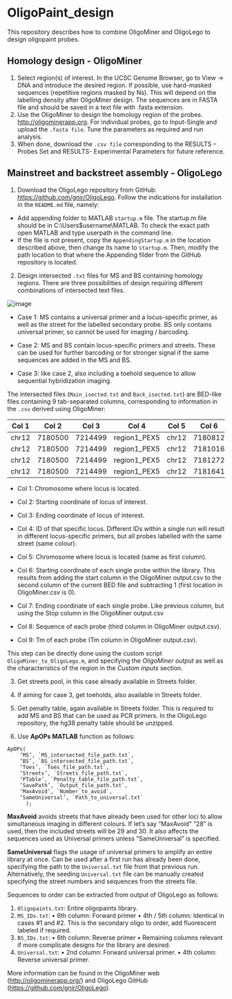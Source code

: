 # OligoPaint_design
This repository describes how to combine OligoMiner and OligoLego to design oligopaint probes.

## Homology design - OligoMiner
1. Select region(s) of interest. In the UCSC Genome Browser, go to View -> DNA and introduce the desired region. If possible, use hard-masked sequences (repetitive regions masked by Ns). This will depend on the labelling density after OligoMiner design. The sequences are in FASTA file and should be saved in a text file with .fasta extension.
2. Use the OligoMiner to design the homology region of the probes. http://oligominerapp.org. For individual probes, go to Input-Single and upload the `.fasta file`. Tune the parameters as required and run analysis.
3. When done, download the `.csv file` corresponding to the RESULTS – Probes Set and RESULTS- Experimental Parameters for future reference.

## Mainstreet and backstreet assembly - OligoLego
1. Download the OligoLego repository from GitHub: https://github.com/gnir/OligoLego. Follow the indications for installation in the `README.md` file, namely:
- Add appending folder to MATLAB `startup.m` file. The startup.m file should be in C:\Users\$username\MATLAB. To check the exact path open MATLAB and type userpath in the command line.
- If the file is not present, copy the `AppendingStartup.m` in the location described above, then change its name to `startup.m`. Then, modify the path location to that where the Appending filder from the GitHub repository is located.

2. Design intersected `.txt` files for MS and BS containing homology regions. There are three possibilities of design requiring different combinations of intersected text files.

![image](https://github.com/CosmaLab/OligoPaint_design/assets/93983592/c3024e5f-a448-4e56-a7b3-917871a4e8a9)

  - Case 1: MS contains a universal primer and a locus-specific primer, as well as the street for the labelled secondary probe. BS only contains universal primer, so cannot be used for imaging / barcoding.

  - Case 2: MS and BS contain locus-specific primers and streets. These can be used for further barcoding or for stronger signal if the same sequences are added in the MS and BS.

  - Case 3: like case 2, also including a toehold sequence to allow sequential hybridization imaging.

The intersected files (`Main_isected.txt` and `Back_isected.txt`) are BED-like files containing 9 tab-separated columns, corresponding to information in the `.csv` derived using OligoMiner:

| Col 1 | Col 2 | Col 3 | Col 4 | Col 5 | Col 6 | Col 7 | Col 8 | Col 9 |
| ---- | ---- | ---- | ---- | ---- | ---- | ---- | ---- | ---- |
| chr12 | 7180500 | 7214499 | region1_PEX5 | chr12 | 7180812 | 7180851 | AACTCATGACTTGGATATCGTTACCAAGTGGAGGAAATGG | 42.06
| chr12 | 7180500 | 7214499 | region1_PEX5 | chr12 | 7181016 | 7181056 | AAACTTGACTTACCTGAGTCAGTAAATTTGCCTTGCAGAGA | 42.13
| chr12 | 7180500 | 7214499 | region1_PEX5 | chr12 | 7181272 | 7181306 | ACCATTGCTGATCACCACTGTTGTAGACCTGCTGC | 44.58
| chr12 | 7180500 | 7214499 | region1_PEX5 | chr12 | 7181641 | 7181675 | ACCAGTAAGATTTGGTGGCCTATACGGGGATTCTC | 42.07

- Col 1:	Chromosome where locus is located.

- Col 2:	Starting coordinate of locus of interest.

- Col 3:	Ending coordinate of locus of interest.

- Col 4:	ID of that specific locus. Different IDs within a single run will result in different locus-specific primers, but all probes labelled with the same street (same colour).

- Col 5:	Chromosome where locus is located (same as first column).

- Col 6:	Starting coordinate of each single probe within the library. This results from adding the start column in the OligoMiner output.csv to the second column of the current BED file and subtracting 1 (first location in OligoMiner.csv is 0).

- Col 7:	Ending coordinate of each single probe. Like previous column, but using the Stop column in the OligoMiner output.csv

- Col 8:	Sequence of each probe (third column in OligoMiner output.csv).

- Col 9:	Tm of each probe (Tm column in OligoMiner output.csv).

This step can be directly done using the custom script `OligoMiner_to_OligoLego.m`, and specifying the _OligoMiner output_ as well as the characteristics of the region in the _Custom inputs_ section.

3. Get streets pool, in this case already available in Streets folder.

4. If aiming for case 3, get toeholds, also available in Streets folder.

5. Get penalty table, again available in Streets folder. This is required to add MS and BS that can be used as PCR primers. In the OligoLego repository, the hg38 penalty table should be unzipped.

6. Use **ApOPs MATLAB** function as follows:
```
ApOPs(
	‘MS’, `MS_intersected_file_path.txt`,
	‘BS’, `BS_intersected_file_path.txt`,
	‘Toes’, `Toes_file_path.txt`,
	‘Streets’, `Streets_file_path.txt`,
	‘PTable’, `Penalty_table_file_path.txt`,
	‘SavePath’, `Output_file_path.txt`,
	‘MaxAvoid’, `Number_to_avoid`,
	‘SameUniversal’, `Path_to_universal.txt`
      );
```
**MaxAvoid** avoids streets that have already been used for other loci to allow simultaneous imaging in different colours. If let’s say “MaxAvoid” “28” is used, then the included streets will be 29 and 30. It also affects the sequences used as Universal primers unless “SameUniversal” is specified.

**SameUniversal** flags the usage of universal primers to amplify an entire library at once. Can be used after a first run has already been done, specifying the path to the `Universal.txt` file from that previous run. Alternatively, the seeding `Universal.txt` file can be manually created specifying the street numbers and sequences from the streets file.

Sequences to order can be extracted from output of OligoLego as follows:
1. `Oligopaints.txt`: Entire oligopaints library.
2. `MS_IDs.txt`:
•	6th column: Forward primer
•	4th / 5th column: Identical in cases #1 and #2. This is the secondary oligo to order, add fluorescent labeled if required.
3.  `BS_IDs.txt`:
•	6th column: Reverse primer
•	Remaining columns relevant if more complicate designs for the library are desired.
4. `Universal.txt`:
•	2nd column: Forward universal primer.
•	4th column: Reverse universal primer.


More information can be found in the OligoMiner web (http://oligominerapp.org/) and OligoLego GitHub (https://github.com/gnir/OligoLego).
